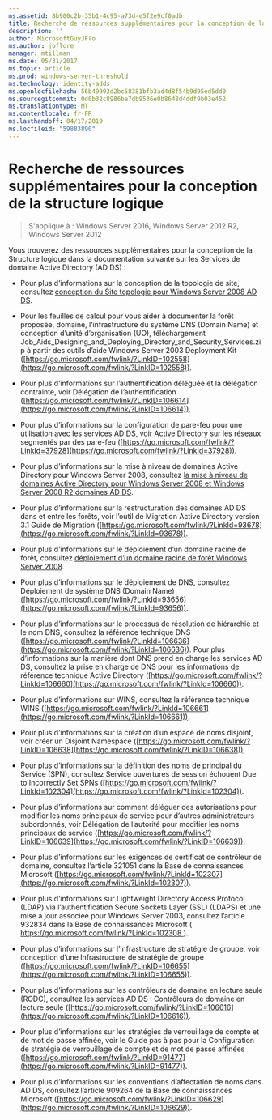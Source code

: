 ```yaml
---
ms.assetid: 8b900c2b-35b1-4c95-a73d-e5f2e9cf0adb
title: Recherche de ressources supplémentaires pour la conception de la structure logique
description: ''
author: MicrosoftGuyJFlo
ms.author: joflore
manager: mtillman
ms.date: 05/31/2017
ms.topic: article
ms.prod: windows-server-threshold
ms.technology: identity-adds
ms.openlocfilehash: 56b49993d2bc58381bfb3ad4d8f54b9d95ed5dd0
ms.sourcegitcommit: 0d0b32c8986ba7db9536e0b8648d4ddf9b03e452
ms.translationtype: MT
ms.contentlocale: fr-FR
ms.lasthandoff: 04/17/2019
ms.locfileid: "59883890"
---
```

# <a name="finding-additional-resources-for-logical-structure-design"></a>Recherche de ressources supplémentaires pour la conception de la structure logique

>S'applique à : Windows Server 2016, Windows Server 2012 R2, Windows Server 2012

Vous trouverez des ressources supplémentaires pour la conception de la Structure logique dans la documentation suivante sur les Services de domaine Active Directory (AD DS) :  
  
- Pour plus d’informations sur la conception de la topologie de site, consultez [conception du Site topologie pour Windows Server 2008 AD DS](Designing-the-Site-Topology.md).  

- Pour les feuilles de calcul pour vous aider à documenter la forêt proposée, domaine, l’infrastructure du système DNS (Domain Name) et conception d’unité d’organisation (UO), téléchargement Job_Aids_Designing_and_Deploying_Directory_and_Security_Services.zip à partir des outils d’aide Windows Server 2003 Deployment Kit ([https://go.microsoft.com/fwlink/?LinkID=102558](https://go.microsoft.com/fwlink/?LinkID=102558)).  
  
- Pour plus d’informations sur l’authentification déléguée et la délégation contrainte, voir Délégation de l’authentification ([https://go.microsoft.com/fwlink/?LinkID=106614](https://go.microsoft.com/fwlink/?LinkID=106614)).  
  
- Pour plus d’informations sur la configuration de pare-feu pour une utilisation avec les services AD DS, voir Active Directory sur les réseaux segmentés par des pare-feu ([https://go.microsoft.com/fwlink/?LinkId=37928](https://go.microsoft.com/fwlink/?LinkId=37928)).  
  
- Pour plus d’informations sur la mise à niveau de domaines Active Directory pour Windows Server 2008, consultez [la mise à niveau de domaines Active Directory pour Windows Server 2008 et Windows Server 2008 R2 domaines AD DS](https://technet.microsoft.com/library/cc731188.aspx).  
  
- Pour plus d’informations sur la restructuration des domaines AD DS dans et entre les forêts, voir l’outil de Migration Active Directory version 3.1 Guide de Migration ([https://go.microsoft.com/fwlink/?LinkId=93678](https://go.microsoft.com/fwlink/?LinkId=93678)).  
  
- Pour plus d’informations sur le déploiement d’un domaine racine de forêt, consultez [déploiement d’un domaine racine de forêt Windows Server 2008](https://technet.microsoft.com/library/cc731174.aspx).  
  
- Pour plus d’informations sur le déploiement de DNS, consultez Déploiement de système DNS (Domain Name) ([https://go.microsoft.com/fwlink/?LinkId=93656](https://go.microsoft.com/fwlink/?LinkId=93656)).  
  
- Pour plus d’informations sur le processus de résolution de hiérarchie et le nom DNS, consultez la référence technique DNS ([https://go.microsoft.com/fwlink/?LinkId=106636](https://go.microsoft.com/fwlink/?LinkId=106636)). Pour plus d’informations sur la manière dont DNS prend en charge les services AD DS, consultez la prise en charge de DNS pour les informations de référence technique Active Directory ([https://go.microsoft.com/fwlink/?LinkId=106660](https://go.microsoft.com/fwlink/?LinkId=106660)).  
  
- Pour plus d’informations sur WINS, consultez la référence technique WINS ([https://go.microsoft.com/fwlink/?LinkId=106661](https://go.microsoft.com/fwlink/?LinkId=106661)).  
  
- Pour plus d’informations sur la création d’un espace de noms disjoint, voir créer un Disjoint Namespace ([https://go.microsoft.com/fwlink/?LinkID=106638](https://go.microsoft.com/fwlink/?LinkID=106638)).  
  
- Pour plus d’informations sur la définition des noms de principal du Service (SPN), consultez Service ouvertures de session échouent Due to Incorrectly Set SPNs ([https://go.microsoft.com/fwlink/?LinkId=102304](https://go.microsoft.com/fwlink/?LinkId=102304)).  
  
- Pour plus d’informations sur comment déléguer des autorisations pour modifier les noms principaux de service pour d’autres administrateurs subordonnés, voir Délégation de l’autorité pour modifier les noms principaux de service ([https://go.microsoft.com/fwlink/?LinkID=106639](https://go.microsoft.com/fwlink/?LinkID=106639)).  
  
- Pour plus d’informations sur les exigences de certificat de contrôleur de domaine, consultez l’article 321051 dans la Base de connaissances Microsoft ([https://go.microsoft.com/fwlink/?LinkId=102307](https://go.microsoft.com/fwlink/?LinkId=102307)).  
  
- Pour plus d’informations sur Lightweight Directory Access Protocol (LDAP) via l’authentification Secure Sockets Layer (SSL) (LDAPS) et une mise à jour associée pour Windows Server 2003, consultez l’article 932834 dans la Base de connaissances Microsoft ([ https://go.microsoft.com/fwlink/?LinkId=102308 ](https://go.microsoft.com/fwlink/?LinkId=102308)).  
  
- Pour plus d’informations sur l’infrastructure de stratégie de groupe, voir conception d’une Infrastructure de stratégie de groupe ([https://go.microsoft.com/fwlink/?LinkID=106655](https://go.microsoft.com/fwlink/?LinkID=106655)).  
  
- Pour plus d’informations sur les contrôleurs de domaine en lecture seule (RODC), consultez les services AD DS : Contrôleurs de domaine en lecture seule ([https://go.microsoft.com/fwlink/?LinkID=106616](https://go.microsoft.com/fwlink/?LinkID=106616)).  
  
- Pour plus d’informations sur les stratégies de verrouillage de compte et de mot de passe affinée, voir le Guide pas à pas pour la Configuration de stratégie de verrouillage de compte et de mot de passe affinées ([https://go.microsoft.com/fwlink/?LinkID=91477](https://go.microsoft.com/fwlink/?LinkID=91477)).  
  
- Pour plus d’informations sur les conventions d’affectation de noms dans AD DS, consultez l’article 909264 de la Base de connaissances Microsoft ([https://go.microsoft.com/fwlink/?LinkID=106629](https://go.microsoft.com/fwlink/?LinkID=106629)).  
